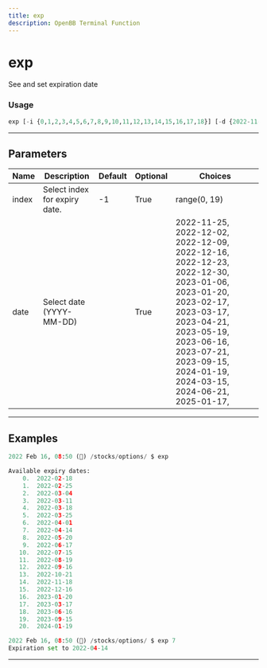 ```yaml
---
title: exp
description: OpenBB Terminal Function
---
```


# exp

See and set expiration date

### Usage

```python
exp [-i {0,1,2,3,4,5,6,7,8,9,10,11,12,13,14,15,16,17,18}] [-d {2022-11-25,2022-12-02,2022-12-09,2022-12-16,2022-12-23,2022-12-30,2023-01-06,2023-01-20,2023-02-17,2023-03-17,2023-04-21,2023-05-19,2023-06-16,2023-07-21,2023-09-15,2024-01-19,2024-03-15,2024-06-21,2025-01-17,}]
```

---

## Parameters

| Name | Description | Default | Optional | Choices |
| ---- | ----------- | ------- | -------- | ------- |
| index | Select index for expiry date. | -1 | True | range(0, 19) |
| date | Select date (YYYY-MM-DD) |  | True | 2022-11-25, 2022-12-02, 2022-12-09, 2022-12-16, 2022-12-23, 2022-12-30, 2023-01-06, 2023-01-20, 2023-02-17, 2023-03-17, 2023-04-21, 2023-05-19, 2023-06-16, 2023-07-21, 2023-09-15, 2024-01-19, 2024-03-15, 2024-06-21, 2025-01-17,  |


---

## Examples

```python
2022 Feb 16, 08:50 (🦋) /stocks/options/ $ exp

Available expiry dates:
    0.  2022-02-18
    1.  2022-02-25
    2.  2022-03-04
    3.  2022-03-11
    4.  2022-03-18
    5.  2022-03-25
    6.  2022-04-01
    7.  2022-04-14
    8.  2022-05-20
    9.  2022-06-17
   10.  2022-07-15
   11.  2022-08-19
   12.  2022-09-16
   13.  2022-10-21
   14.  2022-11-18
   15.  2022-12-16
   16.  2023-01-20
   17.  2023-03-17
   18.  2023-06-16
   19.  2023-09-15
   20.  2024-01-19

2022 Feb 16, 08:50 (🦋) /stocks/options/ $ exp 7
Expiration set to 2022-04-14
```
---
